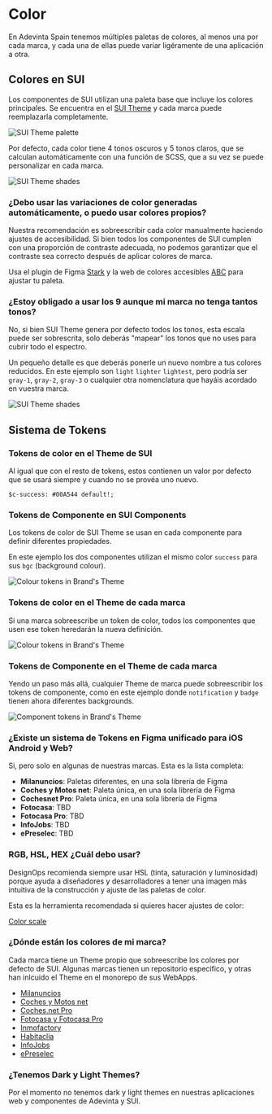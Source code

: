 # Color

En Adevinta Spain tenemos múltiples paletas de colores, al menos una por cada marca, y cada una de ellas puede variar ligéramente de una aplicación a otra.

## Colores en SUI 

Los componentes de SUI utilizan una paleta base que incluye los colores principales. Se encuentra en el [SUI Theme](https://github.com/SUI-Components/sui/tree/master/packages/sui-theme) y cada marca puede reemplazarla completamente.

<img src="https://raw.githubusercontent.com/turolopezsanabria/design-systems-playbook/master/ASSETS/colour-sui-theme-palette.png" alt="SUI Theme palette"/>

Por defecto, cada color tiene 4 tonos oscuros y 5 tonos claros, que se calculan automáticamente con una función de SCSS, que a su vez se puede personalizar en cada marca.

<img src="https://raw.githubusercontent.com/turolopezsanabria/design-systems-playbook/master/ASSETS/colour-shades-of-gray.png" alt="SUI Theme shades"/>

### ¿Debo usar las variaciones de color generadas automáticamente, o puedo usar colores propios?

Nuestra recomendación es sobreescribir cada color manualmente haciendo ajustes de accesibilidad. Si bien todos los componentes de SUI cumplen con una proporción de contraste adecuada, no podemos garantizar que el contraste sea correcto después de aplicar colores de marca.

Usa el plugin de Figma [Stark](https://www.figma.com/community/plugin/732603254453395948/Stark) y la web de colores accesibles [ABC](https://abc.useallfive.com/) para ajustar tu paleta.

### ¿Estoy obligado a usar los 9 aunque mi marca no tenga tantos tonos?

No, si bien SUI Theme genera por defecto todos los tonos, esta escala puede ser sobrescrita, solo deberás "mapear" los tonos que no uses para cubrir todo el espectro.

Un pequeño detalle es que deberás ponerle un nuevo nombre a tus colores reducidos. En este ejemplo son `light` `lighter` `lightest`, pero podría ser `gray-1`, `gray-2`, `gray-3` o cualquier otra nomenclatura que hayáis acordado en vuestra marca.

<img src="https://raw.githubusercontent.com/turolopezsanabria/design-systems-playbook/master/ASSETS/colour-shades-brand.png" alt="SUI Theme shades"/>

## Sistema de Tokens

### Tokens de color en el Theme de SUI

Al igual que con el resto de tokens, estos contienen un valor por defecto que se usará siempre y cuando no se provéa uno nuevo.

`$c-success: #00A544 default!;`

### Tokens de Componente en SUI Components

Los tokens de color de SUI Theme se usan en cada componente para definir diferentes propiedades.

En este ejemplo los dos componentes utilizan el mismo color `success` para sus `bgc` (background colour).

<img src="https://raw.githubusercontent.com/turolopezsanabria/design-systems-playbook/master/ASSETS/colour-token-2.png" alt="Colour tokens in Brand's Theme"/>

### Tokens de color en el Theme de cada marca

Si una marca sobreescribe un token de color, todos los componentes que usen ese token heredarán la nueva definición.

<img src="https://raw.githubusercontent.com/turolopezsanabria/design-systems-playbook/master/ASSETS/colour-token-3.png" alt="Colour tokens in Brand's Theme"/>


### Tokens de Componente en el Theme de cada marca

Yendo un paso más allá, cualquier Theme de marca puede sobreescribir los tokens de componente, como en este ejemplo donde `notification` y `badge` tienen ahora diferentes backgrounds.

<img src="https://raw.githubusercontent.com/turolopezsanabria/design-systems-playbook/master/ASSETS/colour-token-4.png" alt="Component tokens in Brand's Theme"/>

### ¿Existe un sistema de Tokens en Figma unificado para iOS Android y Web?

Si, pero solo en algunas de nuestras marcas. Esta es la lista completa:

- **Milanuncios**: Paletas diferentes, en una sola librería de Figma
- **Coches y Motos net**: Paleta única, en una sola librería de Figma
- **Cochesnet Pro**: Paleta única, en una sola librería de Figma
- **Fotocasa**: TBD
- **Fotocasa Pro**: TBD
- **InfoJobs**: TBD
- **ePreselec**: TBD

### RGB, HSL, HEX ¿Cuál debo usar?

DesignOps recomienda siempre usar HSL (tinta, saturación y luminosidad) porque ayuda a diseñadores y desarrolladores a tener una imagen más intuitiva de la construcción y ajuste de las paletas de color.

Esta es la herramienta recomendada si quieres hacer ajustes de color:

[Color scale](https://hihayk.github.io/scale/)

### ¿Dónde están los colores de mi marca?

Cada marca tiene un Theme propio que sobreescribe los colores por defecto de SUI. Algunas marcas tienen un repositorio específico, y otras han inlcuido el Theme en el monorepo de sus WebApps.

- [Milanuncios](https://github.mpi-internal.com/scmspain/frontend-ma--web-app/blob/master/theme/src/settings/_color.scss)
- [Coches y Motos net](https://github.mpi-internal.com/scmspain/frontend-mt--web-app/blob/master/theme/src/shared/_settings.scss)
- [Coches.net Pro](https://github.mpi-internal.com/scmspain/frontend-cf--web-app/tree/master/theme)
- [Fotocasa y Fotocasa Pro](https://github.mpi-internal.com/scmspain/frontend-fc--web-server/blob/master/theme/src/settings/_colors.scss)
- [Inmofactory](https://github.mpi-internal.com/scmspain/frontend-if--uilib-theme/blob/master/src/settings/_color.scss)
- [Habitaclia](https://github.mpi-internal.com/scmspain/frontend-hab--uilib-theme/blob/master/src/settings/_color.scss)
- [InfoJobs](https://github.mpi-internal.com/scmspain/frontend-ij--uilib-theme/blob/master/src/tokens/_color.scss)
- [ePreselec](https://github.mpi-internal.com/scmspain/frontend-ep--uilib-theme/blob/master/src/settings/_colors.scss)

### ¿Tenemos Dark y Light Themes?

Por el momento no tenemos dark y light themes en nuestras aplicaciones web y componentes de Adevinta y SUI.